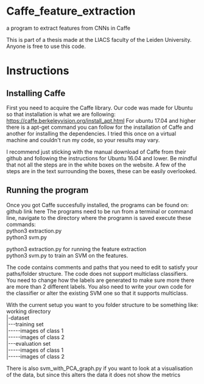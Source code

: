 # Caffe_feature_extraction
a program to extract features from CNNs in Caffe

This is part of a thesis made at the LIACS faculty of the Leiden University.
Anyone is free to use this code.

# Instructions
## Installing Caffe
First you need to acquire the Caffe library. Our code was made for Ubuntu so 
that installation is what we are following:
https://caffe.berkeleyvision.org/install_apt.html
For ubuntu 17.04 and higher there is a apt-get command you can follow for the
installation of Caffe and another for installing the dependencies. I tried this 
once on a virtual machine and couldn't run my code, so your results may vary.

I recommend just sticking with the manual download of Caffe from their github 
and following the instructions for Ubuntu 16.04 and lower. Be mindful that not
all the steps are in the white boxes on the website. A few of the steps are in
the text surrounding the boxes, these can be easily overlooked.

## Running the program
Once you got Caffe succesfully installed, the programs can be found on:
github link here
The programs need to be run from a terminal or command line, navigate to the
directory where the programn is saved execute these commands:  
python3 extraction.py  
python3 svm.py  
  
python3 extraction.py for running the feature extraction  
python3 svm.py to train an SVM on the features.  

The code contains comments and paths that you need to edit to satisfy your 
paths/folder structure. The code does not support multiclass classifiers. You
need to change how the labels are generated to make sure more there are more
than 2 different labels. You also need to write your own code for the
classifier or alter the existing SVM one so that it supports multiclass.

With the current setup you want to you folder structure to be something like:  
working directory  
|-dataset  
|---training set  
|-----images of class 1  
|-----images of class 2  
|---evaluation set  
|-----images of class 1  
|-----images of class 2  
  
There is also svm_with_PCA_graph.py if you want to look at a visualisation of
the data, but since this alters the data it does not show the metrics
